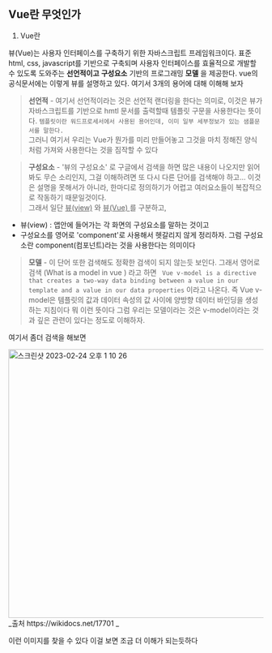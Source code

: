 ## Vue란 무엇인가  

1. Vue란 

뷰(Vue)는 사용자 인터페이스를 구축하기 위한 자바스크립트 프레임워크이다. 표준 html, css, javascript를 기반으로 구축되며 사용자 인터페이스를 효율적으로 개발할 수 있도록 도와주는 __선언적이고__  __구성요소__ 기반의 프로그래밍 __모델__ 을 제공한다. vue의 공식문서에는 이렇게 뷰를 설명하고 있다. 여기서 3개의 용어에 대해 이해해 보자
> <b>선언적</b> -  여기서 선언적이라는 것은 선언적 랜더링을 한다는 의미로, 이것은 뷰가 자바스크립트를 기반으로 hmtl 문서를 출력할때 템플릿 구문을  사용한다는 뜻이다. ```템플릿이란 워드프로세서에서 사용된 용어인데, 이미 일부 세부정보가 있는 샘플문서를 말한다. ```   
그러니 여기서 우리는 Vue가 뭔가를 미리 만들어놓고 그것을 마치 정해진 양식처럼 가져와 사용한다는 것을 짐작할 수 있다   

><b>구성요소</b> - '뷰의 구성요소' 로 구글에서 검색을 하면 많은 내용이 나오지만 읽어봐도 무슨 소리인지, 그걸 이해하려면 또 다시 다른 단어를 검색해야 하고... 이것은 설명을 못해서가 아니라, 한마디로 정의하기가 어렵고 여러요소들이 복잡적으로 작동하기 때문일것이다.  
그래서 일단 <u>뷰(view)</u> 와 <u> 뷰(Vue) </u>를 구분하고,   
- 뷰(view) : 앱안에 들어가는 각 화면의 구성요소를 말하는 것이고   
- 구성요소를 영어로 'component'로 사용해서 헷갈리지 않게 정리하자. 그럼 구성요소란 component(컴포넌트)라는 것을 사용한다는 의미이다 

><b>모델</b> -  이 단어 또한 검색해도 정확한 검색이 되지 않는듯 보인다. 그래서 영어로 검색 (What is a model in vue ) 라고 하면 ``` Vue v-model is a directive that creates a two-way data binding between a value in our template and a value in our data properties``` 이라고 나온다. 즉 Vue v-model은 템플릿의 값과 데이터 속성의 값 사이에 양방향 데이터 바인딩을 생성하는 지침이다 뭐 이런 뜻이다 그럼 우리는 모델이라는 것은 v-model이라는 것과 깊은 관련이 있다는 정도로 이해하자.   

여기서 좀더 검색을 해보면  

<img width="530" alt="스크린샷 2023-02-24 오후 1 10 26" src="https://user-images.githubusercontent.com/48478079/221089832-9f117c4d-03c3-41b7-9913-400e706107d2.png">   
_출처 https://wikidocs.net/17701 _          

이런 이미지를 찾을 수 있다 이걸 보면 조금 더 이해가 되는듯하다   
